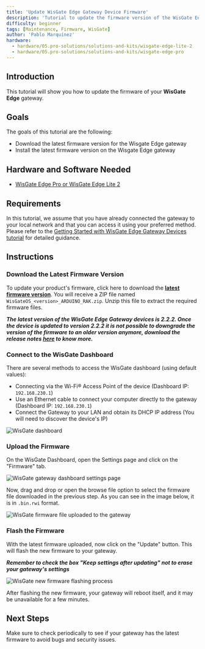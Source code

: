 ```yaml
---
title: 'Update WisGate Edge Gateway Device Firmware'
description: 'Tutorial to update the firmware version of the WisGate Edge gateway device variants'
difficulty: beginner
tags: [Maintenance, Firmware, WisGate]
author: 'Pablo Marquínez'
hardware:
  - hardware/05.pro-solutions/solutions-and-kits/wisgate-edge-lite-2
  - hardware/05.pro-solutions/solutions-and-kits/wisgate-edge-pro
---
```


## Introduction

This tutorial will show you how to update the firmware of your **WisGate Edge** gateway.

## Goals

The goals of this tutorial are the following:

- Download the latest firmware version for the Wisgate Edge gateway
- Install the latest firmware version on the Wisgate Edge gateway

## Hardware and Software Needed

- [WisGate Edge Pro or WisGate Edge Lite 2](https://store.arduino.cc/pages/wisgate-lora-gateways)

## Requirements

In this tutorial, we assume that you have already connected the gateway to your local network and that you can access it using your preferred method. Please refer to the [Getting Started with WisGate Edge Gateway Devices tutorial](../getting-started/) for detailed guidance.

## Instructions

### Download the Latest Firmware Version

To update your product's firmware, click here to download the [**latest firmware version**](assets/WisGateOS_2.2.2_ARDUINO_RAK.zip). You will receive a ZIP file named `WisGateOS_<version>_ARDUINO_RAK.zip`. Unzip this file to extract the required firmware files.

***The latest version of the WisGate Edge Gateway devices is 2.2.2. Once the device is updated to version 2.2.2 __it is not possible to downgrade the version of the firmware to an older version anymore__, download the release notes [here](assets/Release_Notes_WisGateOS_2.2.2_ARDUINO_RAK.txt) to know more.***

### Connect to the WisGate Dashboard

There are several methods to access the WisGate dashboard (using default values):

* Connecting via the Wi-Fi® Access Point of the device (Dashboard IP: `192.168.230.1`)
* Use an Ethernet cable to connect your computer directly to the gateway (Dashboard IP: `192.168.230.1`)
* Connect the Gateway to your LAN and obtain its DHCP IP address (You will need to discover the device's IP)

![WisGate dashboard](assets/wisgate-dashboard-overview.png)

### Upload the Firmware

On the WisGate Dashboard, open the Settings page and click on the "Firmware" tab.

![WisGate gateway dashboard settings page](assets/wisgate-firmware-settings.png)

Now, drag and drop or open the browse file option to select the firmware file downloaded in the previous step. As you can see in the image below, it is in `.bin.rwi` format.

![WisGate firmware file uploaded to the gateway](assets/wisgate-firmware-update.png)

### Flash the Firmware

With the latest firmware uploaded, now click on the "Update" button. This will flash the new firmware to your gateway.

***Remember to check the box "Keep settings after updating" not to erase your gateway's settings***

![WisGate new firmware flashing process](assets/wisgate-firmware-flashing.png)  

After flashing the new firmware, your gateway will reboot itself, and it may be unavailable for a few minutes.

## Next Steps

Make sure to check periodically to see if your gateway has the latest firmware to avoid bugs and security issues.